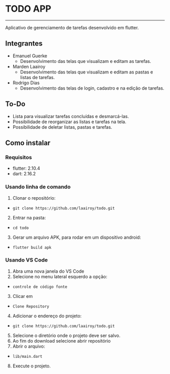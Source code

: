 # TODO APP
---
Aplicativo de gerenciamento de tarefas desenvolvido em flutter.

## Integrantes
- Emanuel Guerke
    - Desenvolvimento das telas que visualizam  e editam as tarefas.
- Marden Laairoy
  - Desenvolvimento das telas que visualizam e editam as pastas e listas de tarefas.
- Rodrigo Dias
    - Desenvolvimento das telas de login, cadastro e na edição de tarefas.
    
## To-Do
- Lista para visualizar tarefas concluídas e desmarcá-las.
- Possibilidade de reorganizar as listas e tarefas na tela.
- Possibilidade de deletar listas, pastas e tarefas.

## Como instalar
### Requisitos
- flutter: 2.10.4
- dart: 2.16.2

### Usando linha de comando
1. Clonar o repositório:
- `git clone https://github.com/laairoy/todo.git`
2. Entrar na pasta:
- `cd todo`
3. Gerar um arquivo APK, para rodar em um dispositivo android:
- `flutter build apk`

### Usando VS Code
1. Abra uma nova janela do VS Code
2. Selecione no menu lateral esquerdo a opção: 
  - `controle de código fonte`
3. Clicar em 
  - `Clone Repository`
4. Adicionar o endereço do projeto:
  - `git clone https://github.com/laairoy/todo.git`
5. Selecione o diretório onde o projeto deve ser salvo.
6. Ao fim do download selecione abrir repositório
7. Abrir o arquivo:
  - `lib/main.dart`
8. Execute o projeto.
